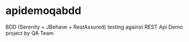 # apidemoqabdd
BDD (Serenity + JBehave + RestAssured) testing against REST Api Demo project by QA Team
